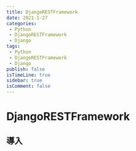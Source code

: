 ```yaml
---
title: DjangoRESTFramework
date: 2021-1-27
categories:
 - Python
 - DjangoRESTFramework
 - Django
tags:
 - Python
 - DjangoRESTFramework
 - Django
publish: false
isTimeLine: true
sidebar: true
isComment: false
---
```

<!-- ![An image]($site.images) -->
<!-- more -->

# DjangoRESTFramework

## 導入
```ps1

```
